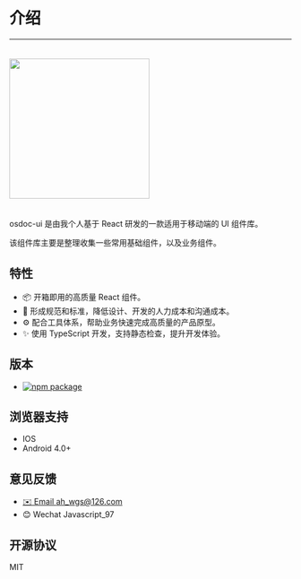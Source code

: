 # 介绍

---

<img width="250" style="margin:20px 0 20px 0;" src="https://static.ahwgs.cn/blogImage/20200725011601.png">

osdoc-ui 是由我个人基于 React 研发的一款适用于移动端的 UI 组件库。

该组件库主要是整理收集一些常用基础组件，以及业务组件。

## 特性

- 📦 开箱即用的高质量 React 组件。
- 🌈 形成规范和标准，降低设计、开发的人力成本和沟通成本。
- ⚙️ 配合工具体系，帮助业务快速完成高质量的产品原型。
- ✨ 使用 TypeScript 开发，支持静态检查，提升开发体验。

## 版本

- [![npm package](https://img.shields.io/npm/v/osdoc-ui.svg)](https://www.npmjs.org/package/osdoc-ui)

## 浏览器支持

- IOS
- Android 4.0+

## 意见反馈

- [✉️ Email ah_wgs@126.com](mailto:ah_wgs@126.com)
- 😊 Wechat Javascript_97

## 开源协议

MIT
